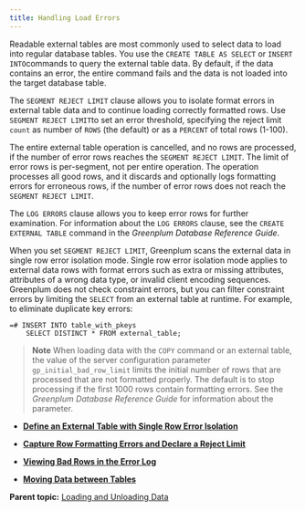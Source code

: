 ```yaml
---
title: Handling Load Errors 
---
```


Readable external tables are most commonly used to select data to load into regular database tables. You use the `CREATE TABLE AS SELECT` or `INSERT INTO`commands to query the external table data. By default, if the data contains an error, the entire command fails and the data is not loaded into the target database table.

The `SEGMENT REJECT LIMIT` clause allows you to isolate format errors in external table data and to continue loading correctly formatted rows. Use `SEGMENT REJECT LIMIT`to set an error threshold, specifying the reject limit `count` as number of `ROWS` \(the default\) or as a `PERCENT` of total rows \(1-100\).

The entire external table operation is cancelled, and no rows are processed, if the number of error rows reaches the `SEGMENT REJECT LIMIT`. The limit of error rows is per-segment, not per entire operation. The operation processes all good rows, and it discards and optionally logs formatting errors for erroneous rows, if the number of error rows does not reach the `SEGMENT REJECT LIMIT`.

The `LOG ERRORS` clause allows you to keep error rows for further examination. For information about the `LOG ERRORS` clause, see the `CREATE EXTERNAL TABLE` command in the *Greenplum Database Reference Guide*.

When you set `SEGMENT REJECT LIMIT`, Greenplum scans the external data in single row error isolation mode. Single row error isolation mode applies to external data rows with format errors such as extra or missing attributes, attributes of a wrong data type, or invalid client encoding sequences. Greenplum does not check constraint errors, but you can filter constraint errors by limiting the `SELECT` from an external table at runtime. For example, to eliminate duplicate key errors:

```
=# INSERT INTO table_with_pkeys 
    SELECT DISTINCT * FROM external_table;

```

> **Note** When loading data with the `COPY` command or an external table, the value of the server configuration parameter `gp_initial_bad_row_limit` limits the initial number of rows that are processed that are not formatted properly. The default is to stop processing if the first 1000 rows contain formatting errors. See the *Greenplum Database Reference Guide* for information about the parameter.

-   **[Define an External Table with Single Row Error Isolation](../../load/topics/g-define-an-external-table-with-single-row-error-isolation.html)**  

-   **[Capture Row Formatting Errors and Declare a Reject Limit](../../load/topics/g-create-an-error-table-and-declare-a-reject-limit.html)**  

-   **[Viewing Bad Rows in the Error Log](../../load/topics/g-viewing-bad-rows-in-the-error-table-or-error-log.html)**  

-   **[Moving Data between Tables](../../load/topics/g-moving-data-between-tables.html)**  


**Parent topic:** [Loading and Unloading Data](../../load/topics/g-loading-and-unloading-data.html)

